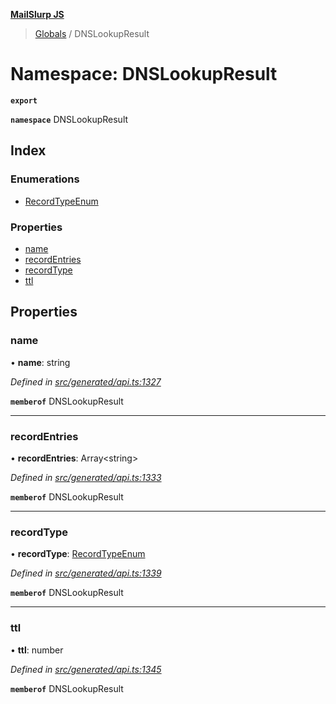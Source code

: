 **[MailSlurp JS](../README.md)**

> [Globals](../README.md) / DNSLookupResult

# Namespace: DNSLookupResult

**`export`** 

**`namespace`** DNSLookupResult

## Index

### Enumerations

* [RecordTypeEnum](../enums/dnslookupresult.recordtypeenum.md)

### Properties

* [name](dnslookupresult.md#name)
* [recordEntries](dnslookupresult.md#recordentries)
* [recordType](dnslookupresult.md#recordtype)
* [ttl](dnslookupresult.md#ttl)

## Properties

### name

•  **name**: string

*Defined in [src/generated/api.ts:1327](https://github.com/mailslurp/mailslurp-client/blob/2c659a7/src/generated/api.ts#L1327)*

**`memberof`** DNSLookupResult

___

### recordEntries

•  **recordEntries**: Array\<string>

*Defined in [src/generated/api.ts:1333](https://github.com/mailslurp/mailslurp-client/blob/2c659a7/src/generated/api.ts#L1333)*

**`memberof`** DNSLookupResult

___

### recordType

•  **recordType**: [RecordTypeEnum](../enums/dnslookupresult.recordtypeenum.md)

*Defined in [src/generated/api.ts:1339](https://github.com/mailslurp/mailslurp-client/blob/2c659a7/src/generated/api.ts#L1339)*

**`memberof`** DNSLookupResult

___

### ttl

•  **ttl**: number

*Defined in [src/generated/api.ts:1345](https://github.com/mailslurp/mailslurp-client/blob/2c659a7/src/generated/api.ts#L1345)*

**`memberof`** DNSLookupResult
